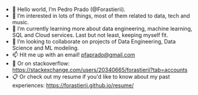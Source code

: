 - 👋 Hello world, I’m Pedro Prado (@Forastierii).
- 👀 I’m interested in lots of things, most of them related to data, tech and music.
- 🌱 I’m currently learning more about data engineering, machine learning, SQL and Cloud services. Last but not least, keeping myself fit.
- 💞️ I’m looking to collaborate on projects of Data Engineering, Data Science and ML modeling.
- 📫 Hit me up with an email! pfaprado@gmail.com
-  :speech_balloon: Or on stackoverflow: https://stackexchange.com/users/20340665/forastierii?tab=accounts
-  :clipboard: Or check out my resume if you'd like to know about my past experiences: https://forastierii.github.io/resume/

<!---
Forastierii/Forastierii is a ✨ special ✨ repository because its `README.md` (this file) appears on your GitHub profile.
You can click the Preview link to take a look at your changes.
--->

